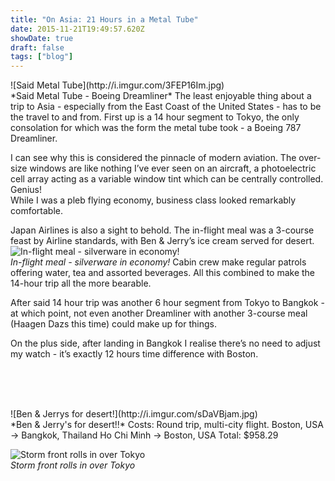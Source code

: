 ```yaml
---
title: "On Asia: 21 Hours in a Metal Tube"
date: 2015-11-21T19:49:57.620Z
showDate: true
draft: false
tags: ["blog"]
---
```


<span class="alignright">
![Said Metal Tube](http://i.imgur.com/3FEP16Im.jpg)  <br style="clear:both;"/>
*Said Metal Tube - Boeing Dreamliner*
</span>
The least enjoyable thing about a trip to Asia - especially from the East Coast of the United States - has to be the travel to and from. 
First up is a 14 hour segment to Tokyo, the only consolation for which was the form the metal tube took - a Boeing 787 Dreamliner. 
  
I can see why this is considered the pinnacle of modern aviation. The over-size windows are like nothing I’ve ever seen on an aircraft, a photoelectric cell array acting as a variable window tint which can be centrally controlled. Genius!  
While I was a pleb flying economy, business class looked remarkably comfortable. 
  
Japan Airlines is also a sight to behold. The in-flight meal was a 3-course feast by Airline standards, with Ben & Jerry’s ice cream served for desert. 
<span class="alignleft">
![In-flight meal - silverware in economy!](http://i.imgur.com/Yr62VgKm.jpg)  <br style="clear:both;"/>
*In-flight meal - silverware in economy!*
</span>  Cabin crew make regular patrols offering water, tea and assorted beverages. All this combined to make the 14-hour trip all the more bearable. 

After said 14 hour trip was another 6 hour segment from Tokyo to Bangkok - at which point, not even another Dreamliner with another 3-course meal (Haagen Dazs this time) could make up for  things. 

On the plus side, after landing in Bangkok I realise there’s no need to adjust my watch - it’s exactly 12 hours time difference with Boston.  

<br><br><br>

<span class="alignright">
![Ben & Jerrys for desert!](http://i.imgur.com/sDaVBjam.jpg)  <br style="clear:both;"/>
*Ben & Jerry's for desert!!*
</span>  Costs:
Round trip, multi-city flight. 
Boston, USA -> Bangkok, Thailand
Ho Chi Minh -> Boston, USA
Total: $958.29

![Storm front rolls in over Tokyo](http://i.imgur.com/YtkDSaG.jpg)  <br style="clear:both;"/>
*Storm front rolls in over Tokyo*

